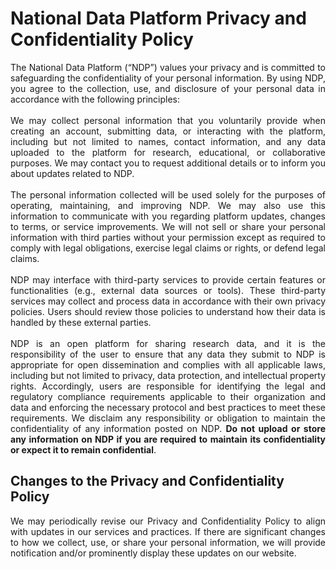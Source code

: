 # National Data Platform Privacy and Confidentiality Policy

<div style="text-align: justify;">
The National Data Platform (“NDP”) values your privacy and is committed to safeguarding the confidentiality of your personal information. By using NDP, you agree to the collection, use, and disclosure of your personal data in accordance with the following principles:
<br>
<br>
We may collect personal information that you voluntarily provide when creating an account, submitting data, or interacting with the platform, including but not limited to names, contact information, and any data uploaded to the platform for research, educational, or collaborative purposes. We may contact you to request additional details or to inform you about updates related to NDP.
<br>
<br>
The personal information collected will be used solely for the purposes of operating, maintaining, and improving NDP. We may also use this information to communicate with you regarding platform updates, changes to terms, or service improvements. We will not sell or share your personal information with third parties without your permission except as required to comply with legal obligations, exercise legal claims or rights, or defend legal claims.
<br>
<br>
NDP may interface with third-party services to provide certain features or functionalities (e.g., external data sources or tools). These third-party services may collect and process data in accordance with their own privacy policies. Users should review those policies to understand how their data is handled by these external parties.
<br>
<br>
NDP is an open platform for sharing research data, and it is the responsibility of the user to ensure that any data they submit to NDP is appropriate for open dissemination and complies with all applicable laws, including but not limited to privacy, data protection, and intellectual property rights. Accordingly, users are responsible for identifying the legal and regulatory compliance requirements applicable to their organization and data and enforcing the necessary protocol and best practices to meet these requirements. We disclaim any responsibility or obligation to maintain the confidentiality of any information posted on NDP. <b>Do not upload or store any information on NDP if you are required to maintain its confidentiality or expect it to remain confidential</b>.
</div>

## Changes to the Privacy and Confidentiality Policy

<div style="text-align: justify;">
We may periodically revise our Privacy and Confidentiality Policy to align with updates in our services and practices. If there are significant changes to how we collect, use, or share your personal information, we will provide notification and/or prominently display these updates on our website.
</div>
